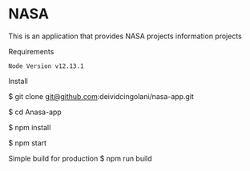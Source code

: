 # NASA
This is an application that provides  NASA projects information projects 




Requirements

    Node Version v12.13.1

Install

$ git clone git@github.com:deividcingolani/nasa-app.git

$ cd Anasa-app

$ npm install

$ npm start


Simple build for production
$ npm run build


